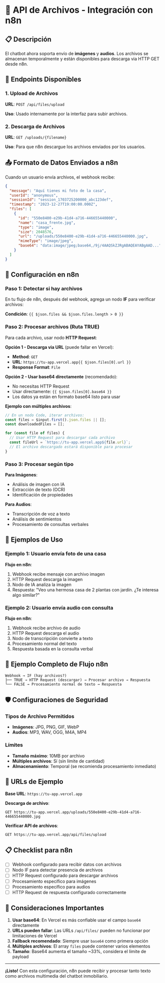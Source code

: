 # 📁 API de Archivos - Integración con n8n

## 📋 Descripción

El chatbot ahora soporta envío de **imágenes** y **audios**. Los archivos se almacenan temporalmente y están disponibles para descarga via HTTP GET desde n8n.

## 🔗 Endpoints Disponibles

### 1. Upload de Archivos
**URL**: `POST /api/files/upload`

**Uso**: Usado internamente por la interfaz para subir archivos.

### 2. Descarga de Archivos 
**URL**: `GET /uploads/{filename}`

**Uso**: Para que n8n descargue los archivos enviados por los usuarios.

## 📤 Formato de Datos Enviados a n8n

Cuando un usuario envía archivos, el webhook recibe:

```json
{
  "message": "Aquí tienes mi foto de la casa",
  "userId": "anonymous",
  "sessionId": "session_1703725200000_abc123def",
  "timestamp": "2023-12-27T19:00:00.000Z",
  "files": [
    {
      "id": "550e8400-e29b-41d4-a716-446655440000",
      "name": "casa_frente.jpg",
      "type": "image",
      "size": 2048576,
      "url": "/uploads/550e8400-e29b-41d4-a716-446655440000.jpg",
      "mimeType": "image/jpeg",
      "base64": "data:image/jpeg;base64,/9j/4AAQSkZJRgABAQEAYABgAAD..."
    }
  ]
}
```

## 🔧 Configuración en n8n

### Paso 1: Detectar si hay archivos

En tu flujo de n8n, después del webhook, agrega un nodo **IF** para verificar archivos:

**Condición**: `{{ $json.files && $json.files.length > 0 }}`

### Paso 2: Procesar archivos (Ruta TRUE)

Para cada archivo, usar nodo **HTTP Request**:

**Opción 1 - Descarga via URL** (puede fallar en Vercel):
- **Method**: `GET`
- **URL**: `https://tu-app.vercel.app{{ $json.files[0].url }}`
- **Response Format**: `File`

**Opción 2 - Usar base64 directamente** (recomendado):
- No necesitas HTTP Request
- Usar directamente: `{{ $json.files[0].base64 }}`
- Los datos ya están en formato base64 listo para usar

**Ejemplo con múltiples archivos**:
```javascript
// En un nodo Code, iterar archivos:
const files = $input.first().json.files || [];
const downloadedFiles = [];

for (const file of files) {
  // Usar HTTP Request para descargar cada archivo
  const fileUrl = `https://tu-app.vercel.app${file.url}`;
  // El archivo descargado estará disponible para procesar
}
```

### Paso 3: Procesar según tipo

**Para Imágenes**:
- Análisis de imagen con IA
- Extracción de texto (OCR)
- Identificación de propiedades

**Para Audios**:
- Transcripción de voz a texto
- Análisis de sentimientos
- Procesamiento de consultas verbales

## 📝 Ejemplos de Uso

### Ejemplo 1: Usuario envía foto de una casa

**Flujo en n8n**:
1. Webhook recibe mensaje con archivo imagen
2. HTTP Request descarga la imagen
3. Nodo de IA analiza la imagen
4. Respuesta: "Veo una hermosa casa de 2 plantas con jardín. ¿Te interesa algo similar?"

### Ejemplo 2: Usuario envía audio con consulta

**Flujo en n8n**:
1. Webhook recibe archivo de audio
2. HTTP Request descarga el audio
3. Nodo de transcripción convierte a texto
4. Procesamiento normal del texto
5. Respuesta basada en la consulta verbal

## 🔄 Ejemplo Completo de Flujo n8n

```
Webhook → IF (hay archivos?) 
├── TRUE → HTTP Request (descargar) → Procesar archivo → Respuesta
└── FALSE → Procesamiento normal de texto → Respuesta
```

## 🛡️ Configuraciones de Seguridad

### Tipos de Archivo Permitidos
- **Imágenes**: JPG, PNG, GIF, WebP
- **Audios**: MP3, WAV, OGG, M4A, MP4

### Límites
- **Tamaño máximo**: 10MB por archivo
- **Múltiples archivos**: Sí (sin límite de cantidad)
- **Almacenamiento**: Temporal (se recomienda procesamiento inmediato)

## 🔗 URLs de Ejemplo

**Base URL**: `https://tu-app.vercel.app`

**Descarga de archivo**:
```
GET https://tu-app.vercel.app/uploads/550e8400-e29b-41d4-a716-446655440000.jpg
```

**Verificar API de archivos**:
```
GET https://tu-app.vercel.app/api/files/upload
```

## 📋 Checklist para n8n

- [ ] Webhook configurado para recibir datos con archivos
- [ ] Nodo IF para detectar presencia de archivos
- [ ] HTTP Request configurado para descargar archivos
- [ ] Procesamiento específico para imágenes
- [ ] Procesamiento específico para audios
- [ ] HTTP Request de respuesta configurado correctamente

## 🚨 Consideraciones Importantes

1. **Usar base64**: En Vercel es más confiable usar el campo `base64` directamente
2. **URLs pueden fallar**: Las URLs `/api/files/` pueden no funcionar por limitaciones de Vercel
3. **Fallback recomendado**: Siempre usar `base64` como primera opción
4. **Múltiples archivos**: El array `files` puede contener varios elementos
5. **Tamaño**: Base64 aumenta el tamaño ~33%, considera el límite de payload

---

**¡Listo!** Con esta configuración, n8n puede recibir y procesar tanto texto como archivos multimedia del chatbot inmobiliario. 